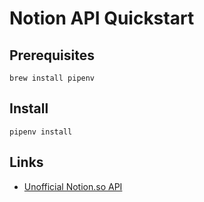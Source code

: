 # Notion API Quickstart

## Prerequisites

```
brew install pipenv
```

## Install

```
pipenv install
```

## Links

- [Unofficial Notion.so API](https://github.com/jamalex/notion-py)
